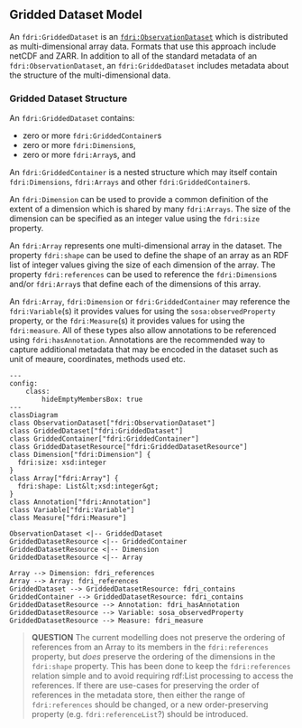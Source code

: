 ## Gridded Dataset Model

An `fdri:GriddedDataset` is an [`fdri:ObservationDataset`](time-series-dataset.md) which is distributed as multi-dimensional array data.
Formats that use this approach include netCDF and ZARR. In addition to all of the standard metadata of an `fdri:ObservationDataset`,
an `fdri:GriddedDataset` includes metadata about the structure of the multi-dimensional data.

### Gridded Dataset Structure

An `fdri:GriddedDataset` contains:
  * zero or more `fdri:GriddedContainer`s
  * zero or more `fdri:Dimension`s,
  * zero or more `fdri:Array`s, and

An `fdri:GriddedContainer` is a nested structure which may itself contain `fdri:Dimensions`, `fdri:Arrays` and other `fdri:GriddedContainer`s.

An `fdri:Dimension` can be used to provide a common definition of the extent of a dimension which is shared by many `fdri:Arrays`. The size of the dimension can be specified as an integer value using the `fdri:size` property.

An `fdri:Array` represents one multi-dimensional array in the dataset. The property `fdri:shape` can be used to define the shape of an array as an RDF list of integer values giving the size of each dimension of the array. The property `fdri:references` can be used to reference the `fdri:Dimension`s and/or `fdri:Array`s that define each of the dimensions of this array.

An `fdri:Array`, `fdri:Dimension` or `fdri:GriddedContainer` may reference the `fdri:Variable`(s) it provides values for using the `sosa:observedProperty` property, or the `fdri:Measure`(s) it provides values for using the `fdri:measure`. 
All of these types also allow annotations to be referenced using `fdri:hasAnnotation`. Annotations are the recommended way to capture additional metadata that may be encoded in the dataset such as unit of meaure, coordinates, methods used etc.

```mermaid
---
config:
    class:
        hideEmptyMembersBox: true
---
classDiagram
class ObservationDataset["fdri:ObservationDataset"]
class GriddedDataset["fdri:GriddedDataset"]
class GriddedContainer["fdri:GriddedContainer"]
class GriddedDatasetResource["fdri:GriddedDatasetResource"]
class Dimension["fdri:Dimension"] {
  fdri:size: xsd:integer
}
class Array["fdri:Array"] {
  fdri:shape: List&lt;xsd:integer&gt;
}
class Annotation["fdri:Annotation"]
class Variable["fdri:Variable"]
class Measure["fdri:Measure"]

ObservationDataset <|-- GriddedDataset
GriddedDatasetResource <|-- GriddedContainer
GriddedDatasetResource <|-- Dimension
GriddedDatasetResource <|-- Array

Array --> Dimension: fdri_references
Array --> Array: fdri_references
GriddedDataset --> GriddedDatasetResource: fdri_contains
GriddedContainer --> GriddedDatasetResource: fdri_contains
GriddedDatasetResource --> Annotation: fdri_hasAnnotation
GriddedDatasetResource --> Variable: sosa_observedProperty
GriddedDatasetResource --> Measure: fdri_measure
```

> **QUESTION**
> The current modelling does not preserve the ordering of references from an Array to its members in the `fdri:references` property, but *does* preserve the ordering of the dimensions in the `fdri:shape` property. This has been done to keep the `fdri:references` relation simple and to avoid requiring rdf:List processing to access the references. If there are use-cases for preserving the order of references in the metadata store, then either the range of `fdri:references` should be changed, or a new order-preserving property (e.g. `fdri:referenceList`?) should be introduced. 